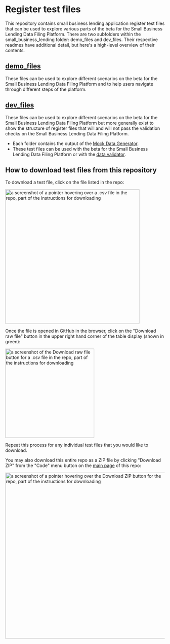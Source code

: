 # Register test files

This repository contains small business lending application register test files that can be used to explore various parts of the beta for the Small Business Lending Data Filing Platform. There are two subfolders within the small_business_lending folder: demo_files and dev_files. Their respective readmes have additional detail, but here's a high-level overview of their contents.

## [demo_files](https://github.com/cfpb/LAR-test-files/tree/main/sbl/demo_files)

These files can be used to explore different scenarios on the beta for the Small Business Lending Data Filing Platform and to help users navigate through different steps of the platform. 


## [dev_files](https://github.com/cfpb/LAR-test-files/tree/main/sbl/dev_files)

These files can be used to explore different scenarios on the beta for the Small Business Lending Data Filing Platform but more generally exist to show the structure of register files that will and will not pass the validation checks on the Small Business Lending Data Filing Platform. 

- Each folder contains the output of the [Mock Data Generator](https://github.com/cfpb/regtech-mock-data-generator).
- These test files can be used with the beta for the Small Business Lending Data Filing Platform or with the [data validator](https://github.com/cfpb/regtech-data-validator).

## How to download test files from this repository

To download a test file, click on the file listed in the repo:

<img width="424" alt="a screenshot of a pointer hovering over a .csv file in the repo, part of the instructions for downloading" src="https://github.com/user-attachments/assets/2b28f446-985b-4faf-95b6-c6ee58d04cb6">

Once the file is opened in GitHub in the browser, click on the "Download raw file" button in the upper right hand corner of the table display (shown in green): 

<img width="281" alt="a screenshot of the Download raw file button for a .csv file in the repo, part of the instructions for downloading" src="https://github.com/user-attachments/assets/2628c976-6990-4021-aa2a-47f29f3f1460">

Repeat this process for any individual test files that you would like to download. 

You may also download this entire repo as a ZIP file by clicking "Download ZIP" from the "Code" menu button on the [main page](https://github.com/cfpb/LAR-test-files) of this repo:

<img width="524" alt="a screenshot of a pointer hovering over the Download ZIP button for the repo, part of the instructions for downloading" src="https://github.com/user-attachments/assets/e37a9aab-6528-4078-a1a7-0a6d575c76db">
